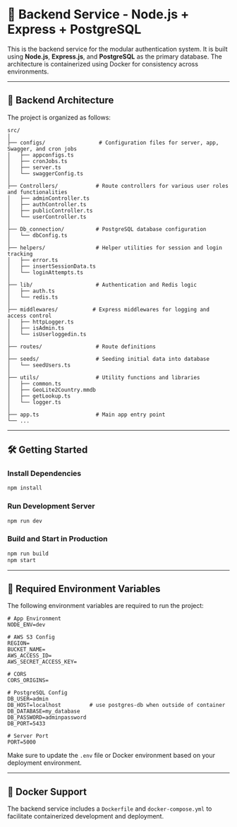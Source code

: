 # 🚀 Backend Service - Node.js + Express + PostgreSQL

This is the backend service for the modular authentication system. It is built using **Node.js**, **Express.js**, and **PostgreSQL** as the primary database. The architecture is containerized using Docker for consistency across environments.

---

## 🧱 Backend Architecture

The project is organized as follows:

```
src/
│
├── configs/                 # Configuration files for server, app, Swagger, and cron jobs
│   ├── appconfigs.ts
│   ├── cronJobs.ts
│   ├── server.ts
│   └── swaggerConfig.ts
│
├── Controllers/            # Route controllers for various user roles and functionalities
│   ├── adminController.ts
│   ├── authController.ts
│   ├── publicController.ts
│   └── userController.ts
│
├── Db_connection/          # PostgreSQL database configuration
│   └── dbConfig.ts
│
├── helpers/                # Helper utilities for session and login tracking
│   ├── error.ts
│   ├── insertSessionData.ts
│   └── loginAttempts.ts
│
├── lib/                    # Authentication and Redis logic
│   ├── auth.ts
│   └── redis.ts
│
├── middlewares/           # Express middlewares for logging and access control
│   ├── httpLogger.ts
│   ├── isAdmin.ts
│   └── isUserloggedin.ts
│
├── routes/                 # Route definitions
│
├── seeds/                  # Seeding initial data into database
│   └── seedUsers.ts
│
├── utils/                  # Utility functions and libraries
│   ├── common.ts
│   ├── GeoLite2Country.mmdb
│   ├── getLookup.ts
│   └── logger.ts
│
├── app.ts                  # Main app entry point
└── ...
```

---

## 🛠️ Getting Started

### Install Dependencies

```bash
npm install
```

### Run Development Server

```bash
npm run dev
```

### Build and Start in Production

```bash
npm run build
npm start
```

---

## 🧪 Required Environment Variables

The following environment variables are required to run the project:

```env
# App Environment
NODE_ENV=dev

# AWS S3 Config
REGION=
BUCKET_NAME=
AWS_ACCESS_ID=
AWS_SECRET_ACCESS_KEY=

# CORS
CORS_ORIGINS=

# PostgreSQL Config
DB_USER=admin
DB_HOST=localhost         # use postgres-db when outside of container
DB_DATABASE=my_database
DB_PASSWORD=adminpassword
DB_PORT=5433

# Server Port
PORT=5000
```

Make sure to update the `.env` file or Docker environment based on your deployment environment.

---

## 🐳 Docker Support

The backend service includes a `Dockerfile` and `docker-compose.yml` to facilitate containerized development and deployment.